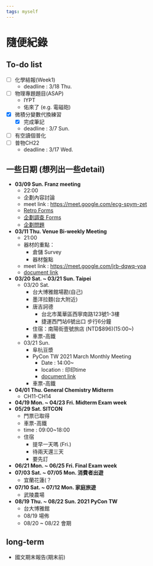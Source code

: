 ```yaml
---
tags: myself
---
```

# 隨便紀錄

## To-do list
- [ ] 化學結報(Week1)
	- deadline : 3/18 Thu.
- [ ] 物理專題題目(ASAP)
	- IYPT
	- 佑來了 (e.g. 電磁砲)
- [x] 微積分變數代換練習
	- [X] 完成筆記
	- deadline : 3/7 Sun.
- [ ] 有空讀個普化
- [ ] 普物CH22
	- deadline : 3/17 Wed.

## 一些日期 (想列出一些detail)
- **03/09 Sun. Franz meeting**
	- 22:00
	- 企劃內容討論
	- meet link : https://meet.google.com/ecg-spym-zet
	- [Retro Forms](https://docs.google.com/forms/d/1skErDqT7o_X0mx4kt0_ggZDH-_zJ19HTXdSYzMxkiUk/edit)
	- [企劃調查 Forms](https://docs.google.com/forms/d/1W93ZA4j3ExcPMk_0WfyQ8UIJjSItTzxwyQd0pHzLEug/edit)
	- [企劃問題](https://docs.google.com/document/d/1-4pBa0BLSEZDc7ynUKkI42bIvZT8YNCPQ1s1bin26iY/edit)
- **03/11 Thu. Venue Bi-weekly Meeting**
	- 21:00
	- 器材的重點：
		- 倉儲 Survey
		- 器材盤點
	- meet link : https://meet.google.com/jrb-dqwq-yoa
	- [document link](https://hackmd.io/LJHoc44FT_2Kh21i4K6mTw?view)
- **03/20 Sat. ~ 03/21 Sun. Taipei**
	- 03/20 Sat. 
		- 台大博雅館場勘(自己)
		- 墨洋拉麵(台大附近)
		- 唐吉訶德
			- 台北市萬華區西寧南路123號1-3樓
			- 捷運西門站6號出口 步行6分鐘
		- 住宿：南陽街壹號旅店 (NTD$896)(15:00~)
		- 車票-高鐵
	- 03/21 Sun.
		- 阜杭豆漿
		- PyCon TW 2021 March Monthly Meeting
			- Date : 14:00~
			- location : 印印time
			- [document link](https://hackmd.io/@pycontw/SyG5_GrED/%2FLUIdCFS6RO-XL2j4_zgAHg%3Fview#202103-Monthly-Meeting)
		- 車票-高鐵
- **04/01 Thu. General Chemistry Midterm**
	- CH11-CH14
- **04/19 Mon. ~ 04/23 Fri. Midterm Exam week**
- **05/29 Sat. SITCON**
	- 門票已取得
	- 車票-高鐵
	- time : 09:00~18:00
	- 住宿
		- 提早一天嗎 (Fri.)
		- 待兩天還三天
		- 要先訂
- **06/21 Mon. ~ 06/25 Fri. Final Exam week**
- **07/03 Sat. ~ 07/05 Mon. 消費者出遊**
	- 宜蘭花蓮(？
- **07/10 Sat. ~ 07/12 Mon. 家庭旅遊**
	- 武陵農場
- **08/19 Thu. ~ 08/22 Sun. 2021 PyCon TW**
	- 台大博雅館
	- 08/19 場佈
	- 08/20 ~ 08/22 會期

## long-term
- 國文期末報告(期末前)
